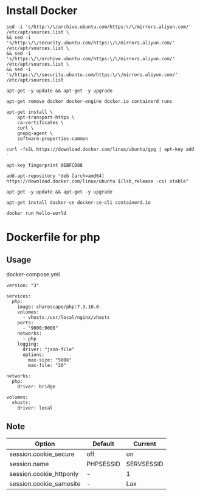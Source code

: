 # Install Docker
```
sed -i 's/http:\/\/archive.ubuntu.com/https:\/\/mirrors.aliyun.com/' /etc/apt/sources.list \
&& sed -i 's/http:\/\/security.ubuntu.com/https:\/\/mirrors.aliyun.com/' /etc/apt/sources.list \
&& sed -i 's/https:\/\/archive.ubuntu.com/https:\/\/mirrors.aliyun.com/' /etc/apt/sources.list \
&& sed -i 's/https:\/\/security.ubuntu.com/https:\/\/mirrors.aliyun.com/' /etc/apt/sources.list

apt-get -y update && apt-get -y upgrade

apt-get remove docker docker-engine docker.io containerd runc

apt-get install \
    apt-transport-https \
    ca-certificates \
    curl \
    gnupg-agent \
    software-properties-common

curl -fsSL https://download.docker.com/linux/ubuntu/gpg | apt-key add -

apt-key fingerprint 0EBFCD88

add-apt-repository "deb [arch=amd64] https://download.docker.com/linux/ubuntu $(lsb_release -cs) stable"

apt-get -y update && apt-get -y upgrade

apt-get install docker-ce docker-ce-cli containerd.io

docker run hello-world
```


# Dockerfile for php

Usage
-------------
docker-compose.yml

```
version: "3"

services:
  php:
    image: charescape/php:7.3.10.0
    volumes:
      - vhosts:/usr/local/nginx/vhosts
    ports:
      - "9000:9000"
    networks:
      - php
    logging:
      driver: "json-file"
      options:
        max-size: "500k"
        max-file: "20"

networks:
  php:
    driver: bridge

volumes:
  vhosts:
    driver: local
```

Note
-------------
| Option | Default | Current
| --- | --- | ---
| session.cookie_secure | off | on
| session.name | PHPSESSID | SERVSESSID
| session.cookie_httponly | - | 1
| session.cookie_samesite | - | Lax

